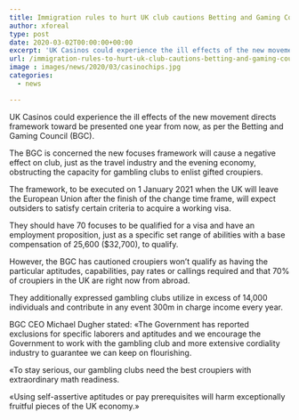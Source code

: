 ```yaml
---
title: Immigration rules to hurt UK club cautions Betting and Gaming Council
author: xforeal 
type: post
date: 2020-03-02T00:00:00+00:00
excerpt: 'UK Casinos could experience the ill effects of the new movement guides framework toward be presented one year from now, as indicated by the Betting and Gaming Council (BGC) '
url: /immigration-rules-to-hurt-uk-club-cautions-betting-and-gaming-council/
image : images/news/2020/03/casinochips.jpg
categories:
  - news

---
```

UK Casinos could experience the ill effects of the new movement directs framework toward be presented one year from now, as per the Betting and Gaming Council (BGC). 

The BGC is concerned the new focuses framework will cause a negative effect on club, just as the travel industry and the evening economy, obstructing the capacity for gambling clubs to enlist gifted croupiers. 

The framework, to be executed on 1 January 2021 when the UK will leave the European Union after the finish of the change time frame, will expect outsiders to satisfy certain criteria to acquire a working visa. 

They should have 70 focuses to be qualified for a visa and have an employment proposition, just as a specific set range of abilities with a base compensation of 25,600 ($32,700), to qualify. 

However, the BGC has cautioned croupiers won&#8217;t qualify as having the particular aptitudes, capabilities, pay rates or callings required and that 70&percnt; of croupiers in the UK are right now from abroad. 

They additionally expressed gambling clubs utilize in excess of 14,000 individuals and contribute in any event 300m in charge income every year. 

BGC CEO Michael Dugher stated: &#171;The Government has reported exclusions for specific laborers and aptitudes and we encourage the Government to work with the gambling club and more extensive cordiality industry to guarantee we can keep on flourishing. 

&#171;To stay serious, our gambling clubs need the best croupiers with extraordinary math readiness. 

&#171;Using self-assertive aptitudes or pay prerequisites will harm exceptionally fruitful pieces of the UK economy.&#187;